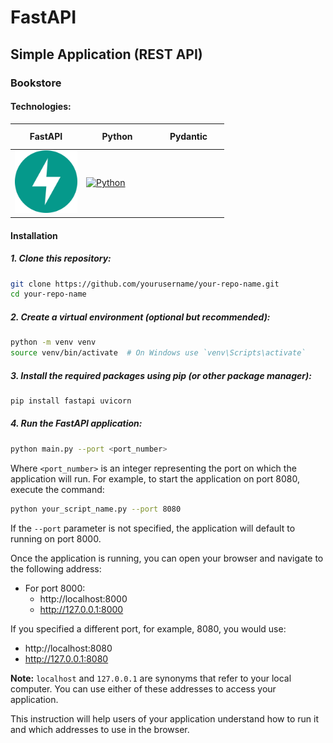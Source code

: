 # FastAPI

## Simple Application (REST API)

### Bookstore

#### Technologies:

<table>
  <thead>
    <tr>
      <th height=33 width=100>FastAPI</th>
      <th height=33 width=100>Python</th>
      <th height=33 width=100>Pydantic</th>
    </tr>
  </thead>
  <tbody>
    <tr>
      <td height=100 width=100>
        <a href=https://fastapi.tiangolo.com/>
          <img src=https://github.com/AndriiKot/BookStore--FastAPI/blob/main/icons/fastapi.svg alt=FastAPI>
        </a>
      </td>
      <td height=100 width=100>
        <a href=https://www.python.org/>
          <img src=https://github.com/AndriiKot/___Icons__and__Links___/blob/main/icons/python.svg alt=Python>
        </a>
      </td>
      <td height=100 width=100>
        <a href=https://docs.pydantic.dev/latest/>
          <!-- <img src=https://github.com/AndriiKot/Bookstore--FastAPI/blob/main/icons/pydantic.svg alt=Pydantic>
        </a> -->
      </td>
    </tr>
  </tbody>
</table>

#### Installation

##### 1. Clone this repository:

```bash
git clone https://github.com/yourusername/your-repo-name.git
cd your-repo-name
```

##### 2. Create a virtual environment (optional but recommended):

```bash
python -m venv venv
source venv/bin/activate  # On Windows use `venv\Scripts\activate`
```

##### 3. Install the required packages using pip (or other package manager):

```bash
pip install fastapi uvicorn
```

##### 4. Run the FastAPI application:

```bash
python main.py --port <port_number>
```

Where `<port_number>` is an integer representing the port on which the application will run. For example, to start the application on port 8080, execute the command:

```bash
python your_script_name.py --port 8080
```

If the `--port` parameter is not specified, the application will default to running on port 8000.

Once the application is running, you can open your browser and navigate to the following address:

- For port 8000:
  - http://localhost:8000
  - http://127.0.0.1:8000

If you specified a different port, for example, 8080, you would use:

- http://localhost:8080
- http://127.0.0.1:8080

**Note:**
`localhost` and `127.0.0.1` are synonyms that refer to your local computer. You can use either of these addresses to access your application.

This instruction will help users of your application understand how to run it and which addresses to use in the browser.
